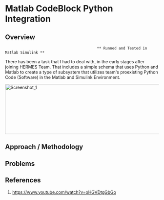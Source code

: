 # Matlab CodeBlock Python Integration

## Overview
                                              ** Runned and Tested in Matlab Simulink **
                                              
There has been a task that I had to deal with, in the early stages after joining HERMES Team. 
That includes a simple schema that uses Python and Matlab to create a type of subsystem that utilizes team's proexisting Python Code (Software) in the Matlab and Simulink Environment.

<img width="636" height="163" alt="Screenshot_1" src="https://github.com/user-attachments/assets/562bc987-8c12-4690-b172-f3bdc9c52983" />


## Approach / Methodology



## Problems 


## References

  1. https://www.youtube.com/watch?v=oHGVDtgGbGo
  
